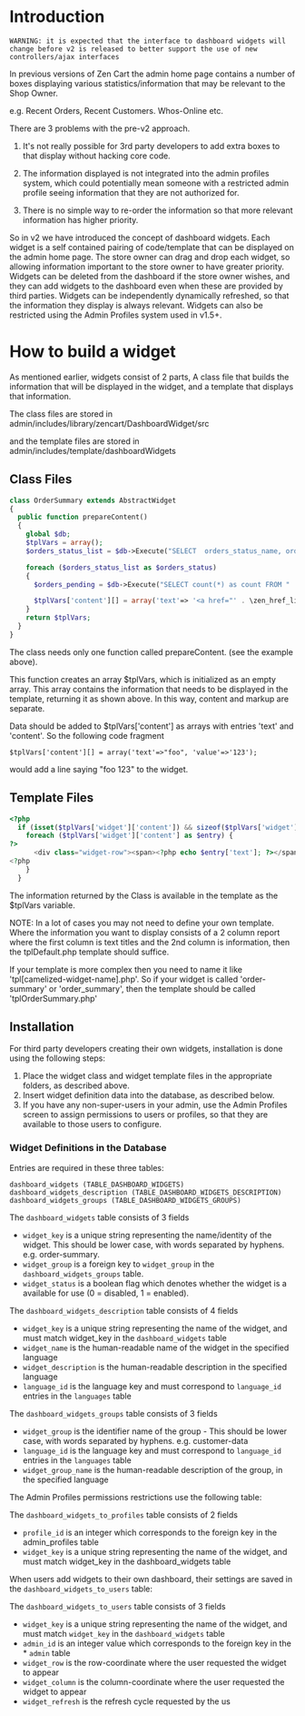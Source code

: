 # Introduction

`WARNING: it is expected that the interface to dashboard widgets will change before v2 is released to better support the use of new controllers/ajax interfaces`

In previous versions of Zen Cart the admin home page contains a number of boxes displaying various statistics/information that may be relevant to the Shop Owner.

e.g. Recent Orders, Recent Customers. Whos-Online etc.

There are 3 problems with the pre-v2 approach.

1. It's not really possible for 3rd party developers to add extra boxes to that display without hacking core code.

1. The information displayed is not integrated into the admin profiles system, which could potentially mean someone with a restricted admin profile seeing information that they are not authorized for.

1. There is no simple way to re-order the information so that more relevant information has higher priority.

So in v2 we have introduced the concept of dashboard widgets. Each widget is a self contained pairing of code/template that can be displayed on the admin home page. The store owner can drag and drop each widget, so allowing information important to the store owner to have greater priority. Widgets can be deleted from the dashboard if the store owner wishes, and they can add widgets to the dashboard even when these are provided by third parties. Widgets can be independently dynamically refreshed, so that the information they display is always relevant. Widgets can also be restricted using the Admin Profiles system used in v1.5+.

# How to build a widget

As mentioned earlier, widgets consist of 2 parts, A class file that builds the information that will be displayed in the widget, and a template that displays that information.

The class files are stored in admin/includes/library/zencart/DashboardWidget/src

and the template files are stored in admin/includes/template/dashboardWidgets

## Class Files

```php
class OrderSummary extends AbstractWidget
{
  public function prepareContent()
  {
    global $db;
    $tplVars = array();
    $orders_status_list = $db->Execute("SELECT  orders_status_name, orders_status_id FROM " . TABLE_ORDERS_STATUS . " WHERE language_id = '" . $_SESSION['languages_id'] . "'");

    foreach ($orders_status_list as $orders_status)
    {
      $orders_pending = $db->Execute("SELECT count(*) as count FROM " . TABLE_ORDERS . " WHERE orders_status = '" . $orders_status['orders_status_id'] . "'");

      $tplVars['content'][] = array('text'=> '<a href="' . \zen_href_link(FILENAME_ORDERS, 'selected_box=customers&status=' . $orders_status['orders_status_id'], 'NONSSL') . '">' . $orders_status['orders_status_name'] . '</a>', 'value'=>$orders_pending['count']);
    }
    return $tplVars;
  }
}
```

The class needs only one function called prepareContent. (see the example above).

This function creates an array $tplVars, which is initialized as an empty array.  This array contains the information that needs to be displayed in the template, returning it as shown above.  In this way, content and markup are separate.

Data should be added to $tplVars['content'] as arrays with entries 'text' and 'content'.  So the following code fragment 

```
$tplVars['content'][] = array('text'=>"foo", 'value'=>'123');
```

would add a line saying "foo 123" to the widget.

## Template Files

```php
<?php
  if (isset($tplVars['widget']['content']) && sizeof($tplVars['widget']['content']) > 0) {
    foreach ($tplVars['widget']['content'] as $entry) {
?>
      <div class="widget-row"><span><?php echo $entry['text']; ?></span><span class="right"><?php echo $entry['value']; ?></span></div>
<?php
    }
  }
```

The information returned by the Class is available in the template as the $tplVars variable.

NOTE: In a lot of cases you may not need to define your own template. Where the information you want to display consists of a 2 column report where the first column is text titles and the 2nd column is information, then the tplDefault.php template should suffice.

If your template is more complex then you need to name it like 'tpl[camelized-widget-name].php'. So if your widget is called 'order-summary' or 'order_summary', then the template should be called 'tplOrderSummary.php'

## Installation

For third party developers creating their own widgets, installation is done using the following steps:

1. Place the widget class and widget template files in the appropriate folders, as described above.
2. Insert widget definition data into the database, as described below.
3. If you have any non-super-users in your admin, use the Admin Profiles screen to assign permissions to users or profiles, so that they are available to those users to configure.

### Widget Definitions in the Database

Entries are required in these three tables:

    dashboard_widgets (TABLE_DASHBOARD_WIDGETS)
    dashboard_widgets_description (TABLE_DASHBOARD_WIDGETS_DESCRIPTION)
    dashboard_widgets_groups (TABLE_DASHBOARD_WIDGETS_GROUPS)

The `dashboard_widgets` table consists of 3 fields

* `widget_key` is a unique string representing the name/identity of the widget. This should be lower case, with words separated by hyphens. e.g. order-summary.
* `widget_group` is a foreign key to `widget_group`  in the `dashboard_widgets_groups` table.
* `widget_status` is a boolean flag which denotes whether the widget is a available for use (0 = disabled, 1 = enabled).

The `dashboard_widgets_description` table consists of 4 fields

* `widget_key` is a unique string representing the name of the widget, and must match widget_key in the `dashboard_widgets` table
* `widget_name` is the human-readable name of the widget in the specified language
* `widget_description` is the human-readable description in the specified language
* `language_id`  is the language key and must correspond to `language_id`  entries in the `languages` table

The `dashboard_widgets_groups` table consists of 3 fields

* `widget_group` is the identifier name of the group - This should be lower case, with words separated by hyphens. e.g. customer-data
* `language_id`  is the language key and must correspond to `language_id` entries in the `languages` table
* `widget_group_name` is the human-readable description of the group, in the specified language

 

The Admin Profiles permissions restrictions use the following table:

The `dashboard_widgets_to_profiles` table consists of 2 fields

* `profile_id` is an integer which corresponds to the foreign key in the admin_profiles table
* `widget_key` is a unique string representing the name of the widget, and must match widget_key in the dashboard_widgets table

 
When users add widgets to their own dashboard, their settings are saved in the `dashboard_widgets_to_users` table:

The `dashboard_widgets_to_users` table consists of 3 fields

* `widget_key` is a unique string representing the name of the widget, and must match `widget_key` in the `dashboard_widgets` table
* `admin_id`  is an integer value which corresponds to the foreign key in the * `admin` table
* `widget_row` is the row-coordinate where the user requested the widget to appear
* `widget_column` is the column-coordinate where the user requested the widget to appear
* `widget_refresh` is the refresh cycle requested by the us
